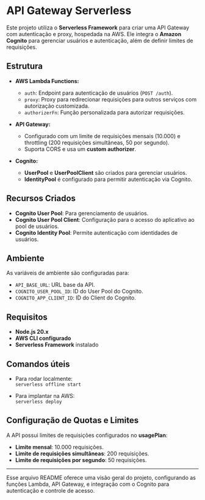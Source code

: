 # API Gateway Serverless

Este projeto utiliza o **Serverless Framework** para criar uma API Gateway com autenticação e proxy, hospedada na AWS. Ele integra o **Amazon Cognito** para gerenciar usuários e autenticação, além de definir limites de requisições.

## Estrutura

- **AWS Lambda Functions:**
  - `auth`: Endpoint para autenticação de usuários (`POST /auth`).
  - `proxy`: Proxy para redirecionar requisições para outros serviços com autorização customizada.
  - `authorizerFn`: Função personalizada para autorizar requisições.

- **API Gateway:**
  - Configurado com um limite de requisições mensais (10.000) e throttling (200 requisições simultâneas, 50 por segundo).
  - Suporta CORS e usa um **custom authorizer**.

- **Cognito:**
  - **UserPool** e **UserPoolClient** são criados para gerenciar usuários.
  - **IdentityPool** é configurado para permitir autenticação via Cognito.

## Recursos Criados

- **Cognito User Pool**: Para gerenciamento de usuários.
- **Cognito User Pool Client**: Configuração para o acesso do aplicativo ao pool de usuários.
- **Cognito Identity Pool**: Permite autenticação com identidades de usuários.

## Ambiente

As variáveis de ambiente são configuradas para:

- `API_BASE_URL`: URL base da API.
- `COGNITO_USER_POOL_ID`: ID do User Pool do Cognito.
- `COGNITO_APP_CLIENT_ID`: ID do Client do Cognito.

## Requisitos

- **Node.js 20.x**
- **AWS CLI configurado**
- **Serverless Framework** instalado

## Comandos úteis

- Para rodar localmente:  
  `serverless offline start`
  
- Para implantar na AWS:  
  `serverless deploy`

## Configuração de Quotas e Limites

A API possui limites de requisições configurados no **usagePlan**:

- **Limite mensal**: 10.000 requisições.
- **Limite de requisições simultâneas**: 200 requisições.
- **Limite de requisições por segundo**: 50 requisições.

---

Esse arquivo README oferece uma visão geral do projeto, configurando as funções Lambda, API Gateway, e integração com o Cognito para autenticação e controle de acesso.
